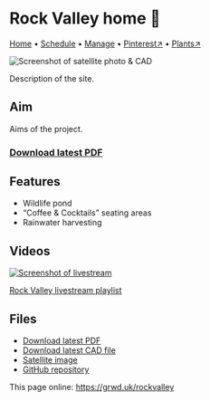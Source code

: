 # Rock Valley home 🏡

[Home](https://grwd.uk/rockvalley/) • [Schedule](https://grwd.uk/rockvalley/schedule) • [Manage](https://grwd.uk/rockvalley/manage) • [Pinterest↗](https://pinterest.co.uk/NatureWorksGarden/rockvalley) • [Plants↗](https://bit.ly/rockvalley-plants)

![Screenshot of satellite photo & CAD](https://res.cloudinary.com/growdigital/image/upload/w_320/v1637764609/clifftop/clifftop-0.6-screenshot.jpg)

Description of the site.

## Aim

Aims of the project.

### [Download latest PDF](https://codeberg.org/natureworks/rockvalley/raw/branch/main/rockvalley.pdf)

## Features

* Wildlife pond
* “Coffee & Cocktails” seating areas
* Rainwater harvesting

## Videos

[![Screenshot of livestream](https://res.cloudinary.com/growdigital/image/upload/w_320/v1638362351/clifftop/clifftop-livestream.jpg)](https://bit.ly/rockvalley-playlist)

[Rock Valley livestream playlist](https://bit.ly/rockvalley-playlist)

## Files

* [Download latest PDF](https://codeberg.org/natureworks/rockvalley/raw/branch/main/rockvalley.pdf)
* [Download latest CAD file](https://codeberg.org/natureworks/rockvalley/src/branch/main/rockvalley.dxf)
* [Satellite image](https://codeberg.org/natureworks/rockvalley/raw/branch/main/satellite.jpg)
* [GitHub repository](https://codeberg.org/natureworks/rockvalley)

This page online: <https://grwd.uk/rockvalley>
